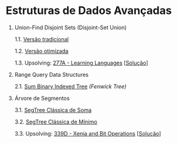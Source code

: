 # Estruturas de Dados Avançadas

1. Union-Find Disjoint Sets (Disjoint-Set Union)

   1.1. [Versão tradicional](algoritmos/dsu_tradicional.cpp)

   1.2. [Versão otimizada](algoritmos/dsu_otimizado.cpp)
   
   1.3. Upsolving: [277A - Learning Languages](https://codeforces.com/problemset/problem/277/A) [[Solução](upsolving/cf_277a_learning_languages.cpp)] 


2. Range Query Data Structures

   2.1. [Sum Binary Indexed Tree](algoritmos/bit_sum.cpp) *(Fenwick Tree)*


3. Árvore de Segmentos

   3.1. [SegTree Clássica de Soma](algoritmos/classic_segtree_sum.cpp)
   
   3.2. [SegTree Clássica de Mínimo](algoritmos/classic_segtree_min.cpp)

   3.3. Upsolving: [339D - Xenia and Bit Operations](https://codeforces.com/problemset/problem/339/D) [[Solução](upsolving/cf_339d_xenia_bits.cpp)]
